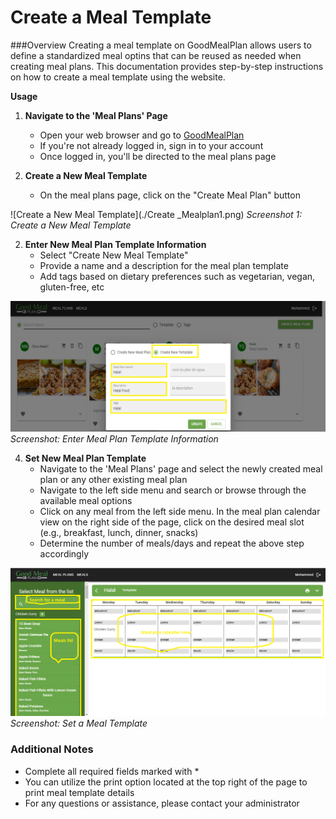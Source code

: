 # Create a Meal Template

###Overview
Creating a meal template on GoodMealPlan allows users to define a standardized meal optins that can be reused as needed when creating meal plans. This documentation provides step-by-step instructions on how to create a meal template using the website.

**Usage**

1. **Navigate to the 'Meal Plans' Page**
    - Open your web browser and go to [GoodMealPlan](https://goodmealplan.com/#/mealplans)
    - If you're not already logged in, sign in to your account
    - Once logged in, you'll be directed to the meal plans page
    
2. **Create a New Meal Template**
    - On the meal plans page, click on the "Create Meal Plan" button

![Create a New Meal Template](./Create _Mealplan1.png)
*Screenshot 1: Create a New Meal Template*

2. **Enter New Meal Plan Template Information**
    - Select "Create New Meal Template"
    - Provide a name and a description for the meal plan template
    - Add tags based on dietary preferences such as vegetarian, vegan, gluten-free, etc

![Enter Meal Plan Information](./Create_New_Template.png)
*Screenshot: Enter Meal Plan Template Information*


4. **Set New Meal Plan Template**
    - Navigate to the 'Meal Plans' page and select the newly created meal plan or any other existing meal plan
    - Navigate to the left side menu and search or browse through the available meal options
    - Click on any meal from the left side menu. In the meal plan calendar view on the right side of the page, click on the desired meal slot (e.g., breakfast, lunch, dinner, snacks)
    - Determine the number of meals/days and repeat the above step accordingly

![Set a Meal Plan](./Set_New_Meal_Template.png)
*Screenshot: Set a Meal Template* 

### Additional Notes
- Complete all required fields marked with *
- You can utilize the print option located at the top right of the page to print meal template details
- For any questions or assistance, please contact your administrator
